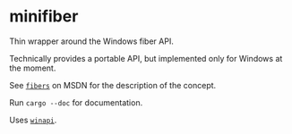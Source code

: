 # minifiber

Thin wrapper around the Windows fiber API.

Technically provides a portable API, but implemented only for Windows at the moment.

See [`fibers`](https://docs.microsoft.com/en-us/windows/win32/api/winbase/nf-winbase-createfiberex) on MSDN for the description of the concept.

Run `cargo --doc` for documentation.

Uses [`winapi`](https://docs.rs/winapi/0.3.8/winapi/).